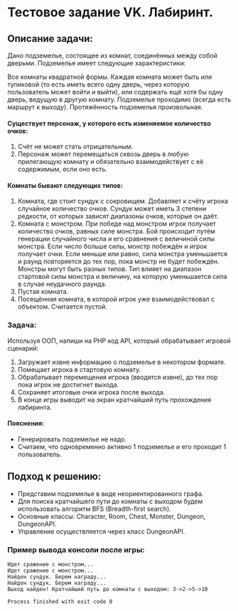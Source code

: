 # Тестовое задание VK. Лабиринт.

## Описание задачи:
Дано подземелье, состоящее из комнат, соединённых между собой дверьми. Подземелье имеет следующие характеристики:

Все комнаты квадратной формы.
Каждая комната может быть или тупиковой (то есть иметь всего одну дверь, через которую пользователь может войти и выйти), или содержать ещё хотя бы одну дверь, ведущую в другую комнату.
Подземелье проходимо (всегда есть маршрут к выходу).
Протяжённость подземелья произвольная.
#### Существует персонаж, у которого есть изменяемое количество очков:

1. Счёт не может стать отрицательным.
2. Персонаж может перемещаться сквозь дверь в любую прилегающую комнату и обязательно взаимодействует с её содержимым, если оно есть.

#### Комнаты бывают следующих типов:

1. Комната, где стоит сундук с сокровищем. Добавляет к счёту игрока случайное количество очков. Сундук может иметь 3 степени редкости, от которых зависят диапазоны очков, которые он даёт.
2. Комната с монстром. При победе над монстром игрок получает количество очков, равных силе монстра. Бой происходит путём генерации случайного числа и его сравнения с величиной силы монстра. Если число больше силы, монстр побеждён и игрок получает очки. Если меньше или равно, сила монстра уменьшается и раунд повторяется до тех пор, пока монстр не будет побеждён. Монстры могут быть разных типов. Тип влияет на диапазон стартовой силы монстра и величину, на которую уменьшается сила в случае неудачного раунда.
3. Пустая комната.
4. Посещённая комната, в которой игрок уже взаимодействовал с объектом. Считается пустой.
### Задача:
Используя ООП, напиши на PHP код API, который обрабатывает игровой сценарий:

1. Загружает извне информацию о подземелье в некотором формате.
2. Помещает игрока в стартовую комнату.
3. Обрабатывает перемещения игрока (вводятся извне), до тех пор пока игрок не достигнет выхода.
4. Сохраняет итоговые очки игрока после выхода.
5. В конце игры выводит на экран кратчайший путь прохождения лабиринта.
#### Пояснения:
- Генерировать подземелье не надо.
- Считаем, что одновременно активно 1 подземелье и его проходит 1 пользователь.

## Подход к решению:
- Представим подземелье в виде неориентированного графа.
- Для поиска кратчайшего пути до комнаты с выходом будем использовать алгоритм BFS (Breadth-first search).
- Основные классы: Character, Room, Chest, Monster, Dungeon, DungeonAPI.
- Управление осуществляется через класс DungeonAPI.
### Пример вывода консоли после игры:
```Начинаем путь с комнаты 3... 
Идет сражение с монстром... 
Идет сражение с монстром... 
Найден сундук. Берем награду... 
Найден сундук. Берем награду... 
Выход найден! Кратчайший путь до комнаты с выходом: 3->2->5->10

Process finished with exit code 0
